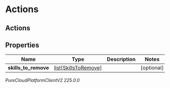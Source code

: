 # Actions

## Actions

## Properties

|Name | Type | Description | Notes|
|------------ | ------------- | ------------- | -------------|
| **skills_to_remove** | [list[SkillsToRemove]](SkillsToRemove) |  | [optional] |



_PureCloudPlatformClientV2 225.0.0_
